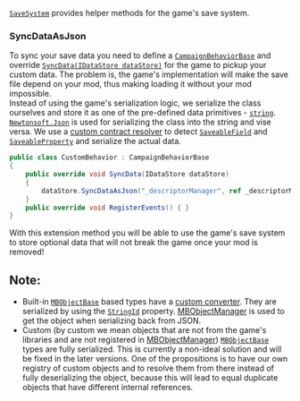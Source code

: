 [``SaveSystem``](xref:Bannerlord.ButterLib.SaveSystem) provides helper methods for the game's save system.   

### SyncDataAsJson
To sync your save data you need to define a [``CampaignBehaviorBase``](xref:TaleWorlds.CampaignSystem.CampaignBehaviorBase) and override [``SyncData(IDataStore dataStore)``](xref:TaleWorlds.CampaignSystem.CampaignBehaviorBase#collapsible-TaleWorlds_CampaignSystem_CampaignBehaviorBase_SyncData_TaleWorlds_CampaignSystem_IDataStore_) for the game to pickup your custom data. The problem is, the game's implementation will make the save file depend on your mod, thus making loading it without your mod impossible.  
Instead of using the game's serialization logic, we serialize the class ourselves and store it as one of the pre-defined data primitives - [``string``](xref:System.String).  
[``Newtonsoft.Json``](https://github.com/JamesNK/Newtonsoft.Json) is used for serializing the class into the string and vise versa. We use a [custom contract resolver](xref:Bannerlord.ButterLib.SaveSystem.TaleWorldsContractResolver) to detect [``SaveableField``](xref:TaleWorlds.SaveSystem.SaveableFieldAttribute) and [``SaveableProperty``](xref:TaleWorlds.SaveSystem.SaveablePropertyAttribute) and serialize the actual data.  
```csharp
public class CustomBehavior : CampaignBehaviorBase
{
    public override void SyncData(IDataStore dataStore)
    {
        dataStore.SyncDataAsJson("_descriptorManager", ref _descriptorManager);
    }
    public override void RegisterEvents() { }
}
```
With this extension method you will be able to use the game's save system to store optional data that will not break the game once your mod is removed!
  
## Note:
* Built-in [``MBObjectBase``](xref:TaleWorlds.ObjectSystem.MBObjectBase) based types have a [custom converter](xref:Bannerlord.ButterLib.SaveSystem.MBObjectBaseConverter). They are serialized by using the [``StringId``](xref:TaleWorlds.ObjectSystem.MBObjectBase#TaleWorlds_ObjectSystem_MBObjectBase_StringId) property. [MBObjectManager](xref:TaleWorlds.ObjectSystem.MBObjectManager) is used to get the object when serializing back from JSON.
* Custom (by custom we mean objects that are not from the game's libraries and are not registered in [MBObjectManager](xref:TaleWorlds.ObjectSystem.MBObjectManager)) [``MBObjectBase``](xref:TaleWorlds.ObjectSystem.MBObjectBase) types are fully serialized. This is currently a non-ideal solution and will be fixed in the later versions. One of the propositions is to have our own registry of custom objects and to resolve them from there instead of fully deserializing the object, because this will lead to equal duplicate objects that have different internal references.